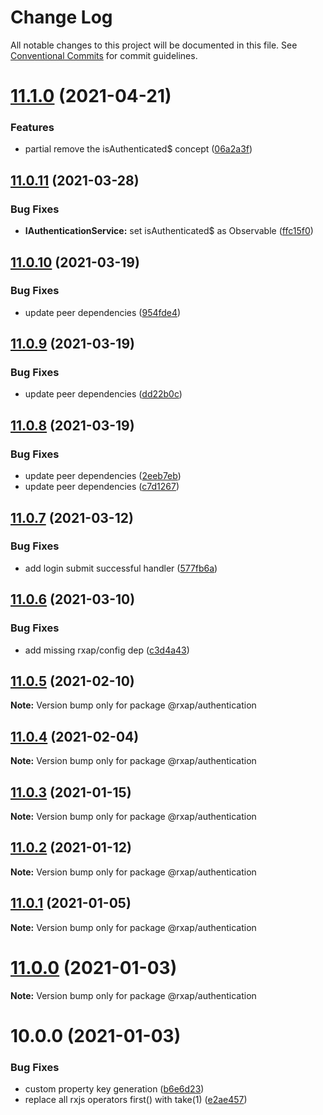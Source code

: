 # Change Log

All notable changes to this project will be documented in this file.
See [Conventional Commits](https://conventionalcommits.org) for commit guidelines.

# [11.1.0](https://gitlab.com/rxap/packages/compare/@rxap/authentication@11.0.11...@rxap/authentication@11.1.0) (2021-04-21)


### Features

* partial remove the isAuthenticated$ concept ([06a2a3f](https://gitlab.com/rxap/packages/commit/06a2a3f3481f93cc51671c8f202bb58b2381df09))





## [11.0.11](https://gitlab.com/rxap/packages/compare/@rxap/authentication@11.0.10...@rxap/authentication@11.0.11) (2021-03-28)


### Bug Fixes

* **IAuthenticationService:** set isAuthenticated$ as Observable ([ffc15f0](https://gitlab.com/rxap/packages/commit/ffc15f06cc666df3f19e2da87134afd0bce53a26))





## [11.0.10](https://gitlab.com/rxap/packages/compare/@rxap/authentication@11.0.9...@rxap/authentication@11.0.10) (2021-03-19)


### Bug Fixes

* update peer dependencies ([954fde4](https://gitlab.com/rxap/packages/commit/954fde47836ff0c1f25a77c33ff871ddc7685b6c))





## [11.0.9](https://gitlab.com/rxap/packages/compare/@rxap/authentication@11.0.8...@rxap/authentication@11.0.9) (2021-03-19)


### Bug Fixes

* update peer dependencies ([dd22b0c](https://gitlab.com/rxap/packages/commit/dd22b0ce053bc266c7aea659a2faf3be39f424e7))





## [11.0.8](https://gitlab.com/rxap/packages/compare/@rxap/authentication@11.0.7...@rxap/authentication@11.0.8) (2021-03-19)


### Bug Fixes

* update peer dependencies ([2eeb7eb](https://gitlab.com/rxap/packages/commit/2eeb7eb85eedd6d610e855dc1724c7153cf01fd0))
* update peer dependencies ([c7d1267](https://gitlab.com/rxap/packages/commit/c7d12671f3efc198985cddee92caa2558e74b023))





## [11.0.7](https://gitlab.com/rxap/packages/compare/@rxap/authentication@11.0.6...@rxap/authentication@11.0.7) (2021-03-12)


### Bug Fixes

* add login submit successful handler ([577fb6a](https://gitlab.com/rxap/packages/commit/577fb6a663d658061a78f0e96ec532a8345115e1))





## [11.0.6](https://gitlab.com/rxap/packages/compare/@rxap/authentication@11.0.5...@rxap/authentication@11.0.6) (2021-03-10)


### Bug Fixes

* add missing rxap/config dep ([c3d4a43](https://gitlab.com/rxap/packages/commit/c3d4a43aaa0ba06ca438b551dc4165ffb400879d))





## [11.0.5](https://gitlab.com/rxap/packages/compare/@rxap/authentication@10.2.0...@rxap/authentication@11.0.5) (2021-02-10)

**Note:** Version bump only for package @rxap/authentication





## [11.0.4](https://gitlab.com/rxap/packages/compare/@rxap/authentication@11.0.3...@rxap/authentication@11.0.4) (2021-02-04)

**Note:** Version bump only for package @rxap/authentication





## [11.0.3](https://gitlab.com/rxap/packages/compare/@rxap/authentication@11.0.2...@rxap/authentication@11.0.3) (2021-01-15)

**Note:** Version bump only for package @rxap/authentication





## [11.0.2](https://gitlab.com/rxap/packages/compare/@rxap/authentication@11.0.1...@rxap/authentication@11.0.2) (2021-01-12)

**Note:** Version bump only for package @rxap/authentication





## [11.0.1](https://gitlab.com/rxap/packages/compare/@rxap/authentication@11.0.0...@rxap/authentication@11.0.1) (2021-01-05)

**Note:** Version bump only for package @rxap/authentication





# [11.0.0](https://gitlab.com/rxap/packages/compare/@rxap/authentication@10.0.0...@rxap/authentication@11.0.0) (2021-01-03)

**Note:** Version bump only for package @rxap/authentication





# 10.0.0 (2021-01-03)


### Bug Fixes

* custom property key generation ([b6e6d23](https://gitlab.com/rxap/packages/commit/b6e6d23215f0b35e0de2d35003b186a3d435b8e4))
* replace all rxjs operators first() with take(1) ([e2ae457](https://gitlab.com/rxap/packages/commit/e2ae45771c8b01f30fc1a00f962e067d610296b7))
